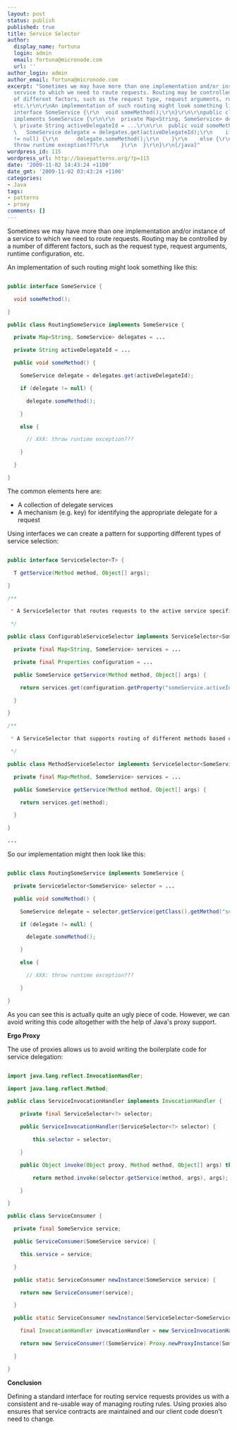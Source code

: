 ```yaml
---
layout: post
status: publish
published: true
title: Service Selector
author:
  display_name: fortuna
  login: admin
  email: fortuna@micronode.com
  url: ''
author_login: admin
author_email: fortuna@micronode.com
excerpt: "Sometimes we may have more than one implementation and/or instance of a
  service to which we need to route requests. Routing may be controlled by a number
  of different factors, such as the request type, request arguments, runtime configuration,
  etc.\r\n\r\nAn implementation of such routing might look something like this:\r\n\r\n[java]\r\npublic
  interface SomeService {\r\n  void someMethod();\r\n}\r\n\r\npublic class RoutingSomeService
  implements SomeService {\r\n\r\n  private Map<String, SomeService> delegates = ...\r\n\r\n
  \ private String activeDelegateId = ...\r\n\r\n  public void someMethod() {\r\n
  \   SomeService delegate = delegates.get(activeDelegateId);\r\n    if (delegate
  != null) {\r\n      delegate.someMethod();\r\n    }\r\n    else {\r\n      // XXX:
  throw runtime exception???\r\n    }\r\n  }\r\n}\r\n[/java]"
wordpress_id: 115
wordpress_url: http://basepatterns.org/?p=115
date: '2009-11-02 14:43:24 +1100'
date_gmt: '2009-11-02 03:43:24 +1100'
categories:
- Java
tags:
- patterns
- proxy
comments: []
---
```


Sometimes we may have more than one implementation and/or instance of a service to which we need to route requests. Routing may be controlled by a number of different factors, such as the request type, request arguments, runtime configuration, etc.

An implementation of such routing might look something like this:

```java

public interface SomeService {

  void someMethod();

}

public class RoutingSomeService implements SomeService {

  private Map<String, SomeService> delegates = ...

  private String activeDelegateId = ...

  public void someMethod() {

    SomeService delegate = delegates.get(activeDelegateId);

    if (delegate != null) {

      delegate.someMethod();

    }

    else {

      // XXX: throw runtime exception???

    }

  }

}

```

The common elements here are:


* A collection of delegate services
* A mechanism (e.g. key) for identifying the appropriate delegate for a request



Using interfaces we can create a pattern for supporting different types of service selection:

```java

public interface ServiceSelector<T> {

  T getService(Method method, Object[] args);

}

/**

 * A ServiceSelector that routes requests to the active service specified in an external configuration.

 */

public class ConfigurableServiceSelector implements ServiceSelector<SomeService> {

  private final Map<String, SomeService> services = ...

  private final Properties configuration = ...

  public SomeService getService(Method method, Object[] args) {

    return services.get(configuration.getProperty("someService.activeId"));

  }

}

/**

 * A ServiceSelector that supports routing of different methods based on an external configuration.

 */

public class MethodServiceSelector implements ServiceSelector<SomeService> {

  private final Map<Method, SomeService> services = ...

  public SomeService getService(Method method, Object[] args) {

    return services.get(method);

  }

}

...

```

So our implementation might then look like this:

```java

public class RoutingSomeService implements SomeService {

  private ServiceSelector<SomeService> selector = ...

  public void someMethod() {

    SomeService delegate = selector.getService(getClass().getMethod("someMethod"), new Object[] {});

    if (delegate != null) {

      delegate.someMethod();

    }

    else {

      // XXX: throw runtime exception???

    }

}

```

As you can see this is actually quite an ugly piece of code. However, we can avoid writing this code altogether with the help of Java's proxy support.

**Ergo Proxy**

The use of proxies allows us to avoid writing the boilerplate code for service delegation:

```java

import java.lang.reflect.InvocationHandler;

import java.lang.reflect.Method;

public class ServiceInvocationHandler implements InvocationHandler {

    private final ServiceSelector<?> selector;

    public ServiceInvocationHandler(ServiceSelector<?> selector) {

        this.selector = selector;

    }

    public Object invoke(Object proxy, Method method, Object[] args) throws Throwable {

        return method.invoke(selector.getService(method, args), args);

    }

}

public class ServiceConsumer {

  private final SomeService service;

  public ServiceConsumer(SomeService service) {

    this.service = service;

  }

  public static ServiceConsumer newInstance(SomeService service) {

    return new ServiceConsumer(service);

  }

  public static ServiceConsumer newInstance(ServiceSelector<SomeService> selector) {

    final InvocationHandler invocationHandler = new ServiceInvocationHandler(selector);

    return new ServiceConsumer((SomeService) Proxy.newProxyInstance(SomeService.class.getClassLoader(), new Class<?>[] {SomeService.class}, invocationHandler);

  }

}

```

**Conclusion**

Defining a standard interface for routing service requests provides us with a consistent and re-usable way of managing routing rules. Using proxies also ensures that service contracts are maintained and our client code doesn't need to change.

